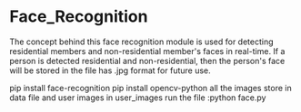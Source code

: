 # Face_Recognition
The concept behind this face recognition module is used for detecting residential members and non-residential member's faces in real-time. If a person is detected residential and non-residential, then the person's face will be stored in the file has .jpg format for future use.






pip install face-recognition
pip install opencv-python
all the images store in data file and user images in user_images
run the file :python face.py
